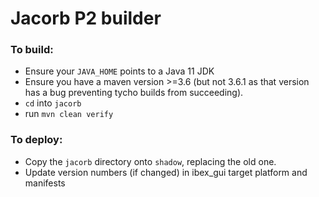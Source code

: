 # Jacorb P2 builder

### To build:

- Ensure your `JAVA_HOME` points to a Java 11 JDK
- Ensure you have a maven version >=3.6 (but not 3.6.1 as that version has a bug preventing tycho builds from succeeding).
- `cd` into `jacorb`
- run `mvn clean verify`

### To deploy:

- Copy the `jacorb` directory onto `shadow`, replacing the old one.
- Update version numbers (if changed) in ibex_gui target platform and manifests
